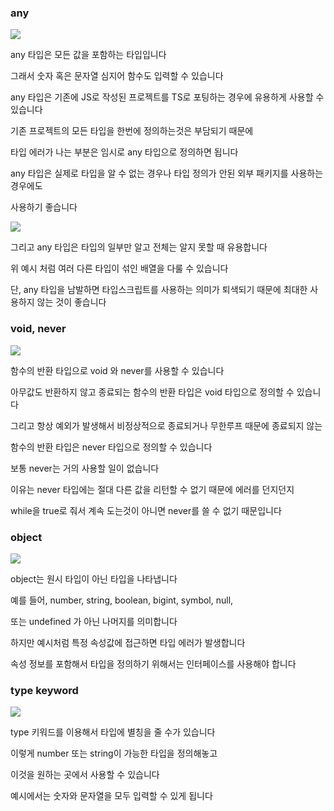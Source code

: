 ### any

![](<https://images.velog.io/images/feelslikemmmm/post/5218c588-7c05-459a-8754-15fec00835f4/carbon%20(8).png>)

any 타입은 모든 값을 포함하는 타입입니다

그래서 숫자 혹은 문자열 심지어 함수도 입력할 수 있습니다

any 타입은 기존에 JS로 작성된 프로젝트를 TS로 포팅하는 경우에 유용하게 사용할 수 있습니다

기존 프로젝트의 모든 타입을 한번에 정의하는것은 부담되기 때문에

타입 에러가 나는 부분은 임시로 any 타입으로 정의하면 됩니다

any 타입은 실제로 타입을 알 수 없는 경우나 타입 정의가 안된 외부 패키지를 사용하는 경우에도

사용하기 좋습니다

![](<https://images.velog.io/images/feelslikemmmm/post/b0a8f165-5b1b-4547-8252-a17db5ac69b9/carbon%20(9).png>)

그리고 any 타입은 타입의 일부만 알고 전체는 알지 못할 때 유용합니다

위 예시 처럼 여러 다른 타입이 섞인 배열을 다룰 수 있습니다

단, any 타입을 남발하면 타입스크립트를 사용하는 의미가 퇴색되기 때문에 최대한 사용하지 않는 것이 좋습니다

### void, never

![](<https://images.velog.io/images/feelslikemmmm/post/126d738c-4483-4ed4-970d-91f83c5d424f/carbon%20(10).png>)

함수의 반환 타입으로 void 와 never를 사용할 수 있습니다

아무값도 반환하지 않고 종료되는 함수의 반환 타입은 void 타입으로 정의할 수 있습니다

그리고 항상 예외가 발생해서 비정상적으로 종료되거나 무한루프 때문에 종료되지 않는

함수의 반환 타입은 never 타입으로 정의할 수 있습니다

보통 never는 거의 사용할 일이 없습니다

이유는 never 타입에는 절대 다른 값을 리턴할 수 없기 때문에 에러를 던지던지

while을 true로 줘서 계속 도는것이 아니면 never를 쓸 수 없기 때문입니다

### object

![](<https://images.velog.io/images/feelslikemmmm/post/5658ac36-6d02-46a3-a076-e2d87be99c86/carbon%20(12).png>)

object는 원시 타입이 아닌 타입을 나타냅니다

예를 들어, number, string, boolean, bigint, symbol, null,

또는 undefined 가 아닌 나머지를 의미합니다

하지만 예시처럼 특정 속성값에 접근하면 타입 에러가 발생합니다

속성 정보를 포함해서 타입을 정의하기 위해서는 인터페이스를 사용해야 합니다

### type keyword

![](<https://images.velog.io/images/feelslikemmmm/post/2a105613-61cd-4642-adba-56f98ac37d38/carbon%20(13).png>)

type 키워드를 이용해서 타입에 별칭을 줄 수가 있습니다

이렇게 number 또는 string이 가능한 타입을 정의해놓고

이것을 원하는 곳에서 사용할 수 있습니다

예시에서는 숫자와 문자열을 모두 입력할 수 있게 됩니다
